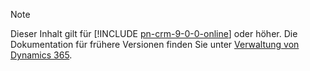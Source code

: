 > [!NOTE]
> Dieser Inhalt gilt für [!INCLUDE [pn-crm-9-0-0-online](../includes/pn-crm-9-0-0-online.md)] oder höher. Die Dokumentation für frühere Versionen finden Sie unter [Verwaltung von Dynamics 365](https://technet.microsoft.com/library/dn531101.aspx).